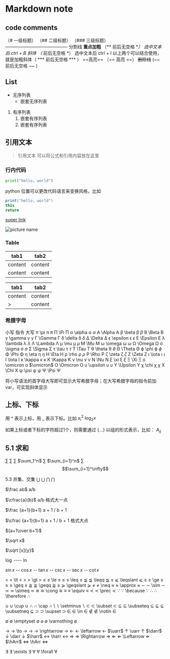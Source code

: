 # Markdown note
## code comments
（# 一级标题）
（## 二级标题）
（### 三级标题）
—————————————— 分割线
**重点加粗** （** 前后无空格 **）  选中文本后  ctrl + B
*斜体* （* 前后无空格 *） 选中文本后 ctrl + I
以上两个可以结合使用，就是加粗斜体（ *** 前后无空格 *** ）
==高亮== （== 高亮 ==）
~~删除线~~ (~~ 前后无空格 ~~ )

## List
* 无序列表
  * 嵌套无序列表


1. 有序列表
   1. 嵌套有序列表
   2. 嵌套有序列表

## 引用文本
> 引用文本
> 可以将公式和引用内容放在这里

### 行内代码
``` python
print("hello, world")
```
python 位置可以更改代码语言来变换风格，比如
``` Java {.line-numbers}
print("hello, world")
this 
return
```

[super link](www.google.com)

![picture name](https://d2vlcm61l7u1fs.cloudfront.net/media%2Ffbc%2Ffbc9d706-9099-4509-8a09-037802cef53f%2Fphp7qLCFe.png)

### Table
| tab1 | tab2 |
| ---- | ---- |
| content | content |
| content | content |

| tab1 | tab2 |
| ---- | ---- |
| content | content |
| > | content |

### 希腊字母
小写	       指令	          大写
π \pi       π	$\pi$	      Π \Pi Π
α \alpha    α	$\alpha$	  A \Alpha A
β \beta     β	$\beta$	    B \Beta B
γ \gamma    γ	$\gamma$	  Γ \Gamma Γ
δ \delta    δ	$\delta$	  Δ \Delta Δ
ϵ \epsilon  ϵ	$\epsilon$	E \Epsilon E
λ \lambda   λ	$\lambda$	  Λ \Lambda Λ
μ \mu       μ	$\mu$	      M \Mu M
ω \omega    ω	$\omega$	  Ω \Omega Ω
σ \sigma    σ	$\sigma$    Σ \Sigma Σ
τ \tau      τ	$\tau$	    T \Tau  T
θ \theta    θ	$\theta$	  Θ \Theta Θ
ϕ \phi      ϕ	$\phi$	    Φ \Phi Φ
η \eta      η	$\eta$	    H \Eta H
ρ \rho      ρ $\rho$	    P \Rho P
ζ \zeta     ζ	$\zeta$	    Z \Zeta Z
ι \iota     ι	$\iota$ 	  I \Iota I
κ \kappa    κ	$\kappa$	  K \Kappa K
ν \nu       ν	$\nu$	      N \Nu N
ξ \xi       ξ	$\xi$	      Ξ \Xi Ξ
ο \omicron  ο	$\omicron$	O \Omicron O
υ \upsilon  υ	$\upsilon$	Υ \Upsilon Υ
χ \chi      χ	$\chi$	    X \Chi X
ψ \psi      ψ	$\psi$	    Ψ \Psi Ψ

将小写语法的首字母大写即可显示大写希腊字母；在大写希腊字母的指令前加var，可实现斜体显示

## 上标、下标

用 ^ 表示上标，用 _ 表示下标。比如
$x_i^2$
$\log_2 x$

如果上标或者下标的字符超过1个，则需要通过 {…} 以组的形式表示，比如：
$A_{ij}$

## 5.1 求和
∑	      $\sum$
∑       $\sum_1^n$
∑       $\sum_{i=1}^n$
∑       $$\sum_{i=1}^\infty$$

5.3 并集、交集
⋃	  $\bigcup$
⋂   $\bigcap$

$\frac ab$	a/b 

$\cfrac{a}{b}$	a/b 格式大一点​	
 
$\frac {a+1}{b+1}	a + 1 / b + 1 ​	
 
$\cfrac {a+1}{b+1}	a + 1 / b + 1 格式大点
​	
 
${a+1\over b+1}$	
 
$\sqrt x$	
 
$\sqrt [x]{y}$

$\log$ ----  $\ln$

$\sin x$	-- $\cos x$	-- $\tan x$	-- $\csc x$	-- $\sec x$	-- $\cot x$

$\lt$	< \lt <
$\gt$	> \gt >
$\le$	≤ \le ≤
$\leq$	≤ \leq ≤
$\leqq$	≦ \leqq ≦
$\leqslant$	⩽ \leqslant ⩽
$\ge$	≥ \ge ≥
$\geq$	≥ \geq ≥
$\geqq$	≧ \geqq ≧
$\geqslant$	⩾ \geqslant ⩾
$\neq$	≠ \neq 
$\approx$	≈ \approx ≈
$\sim$	∼ \sim ∼
$\simeq$	≃ \simeq ≃
$\cong$	≅ \cong ≅
$\equiv$	≡ \equiv ≡
$\prec$	≺ \prec ≺
$\because$	∵ \because ∵
$\therefore$	∴ \therefore ∴

$\cup$	∪ \cup ∪
$\cap$	∩ \cap ∩
$\setminus$	∖ \setminus ∖
$\subset$	⊂ \subset ⊂
$\subseteq$	⊆ \subseteq ⊆
$\subsetneq$	⊊ \subsetneq ⊊
$\supset$	⊃ \supset ⊃
$\in$	∈ \in ∈
$\notin$	∉ \notin ∈ 
​	
 
$\emptyset$	∅ \emptyset ∅
$\varnothing$	∅ \varnothing ∅

$\to$	→ \to →
$\rightarrow$	→ \rightarrow →
$\leftarrow$	← \leftarrow ←
$\uarr$	↑ \uarr ↑
$\darr$	↓ \darr ↓
$\harr$	↔ \harr ↔
$\Rightarrow$	⇒ \Rightarrow ⇒
$\Leftarrow$	⇐ \Leftarrow ⇐
$\hArr$	⇔ \hArr ⇔

$\exists$	∃ \exists ∃
$\forall$	∀ \forall ∀

